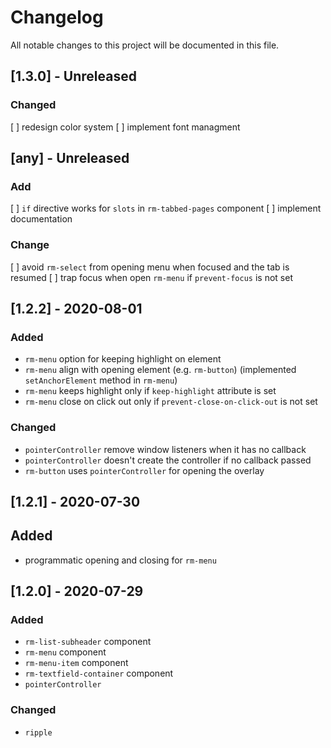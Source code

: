 # Changelog
All notable changes to this project will be documented in this file.

## [1.3.0] - Unreleased
### Changed
[ ] redesign color system
[ ] implement font managment

## [any] - Unreleased
### Add
[ ] `if` directive works for `slots` in `rm-tabbed-pages` component
[ ] implement documentation
### Change
[ ] avoid `rm-select` from opening menu when focused and the tab is resumed
[ ] trap focus when open `rm-menu` if `prevent-focus` is not set

## [1.2.2] - 2020-08-01
### Added
- `rm-menu` option for keeping highlight on element
- `rm-menu` align with opening element (e.g. `rm-button`) (implemented `setAnchorElement` method in `rm-menu`)
- `rm-menu` keeps highlight only if `keep-highlight` attribute is set
- `rm-menu` close on click out only if `prevent-close-on-click-out` is not set
### Changed
- `pointerController` remove window listeners when it has no callback
- `pointerController` doesn't create the controller if no callback passed
- `rm-button` uses `pointerController` for opening the overlay

## [1.2.1] - 2020-07-30
## Added
- programmatic opening and closing for `rm-menu`

## [1.2.0] - 2020-07-29
### Added
- `rm-list-subheader` component
- `rm-menu` component
- `rm-menu-item` component
- `rm-textfield-container` component
- `pointerController`
### Changed
- `ripple`